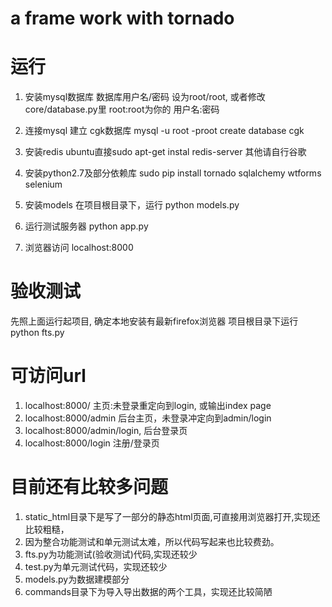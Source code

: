 a frame work with tornado
=======

运行
==============
1) 安装mysql数据库
数据库用户名/密码 设为root/root, 或者修改core/database.py里 root:root为你的 用户名:密码

2) 连接mysql 建立 cgk数据库
mysql -u root -proot
create database cgk

3) 安装redis
ubuntu直接sudo apt-get instal redis-server
其他请自行谷歌

4) 安装python2.7及部分依赖库
sudo pip install tornado sqlalchemy wtforms selenium

5) 安装models
在项目根目录下，运行
python models.py

6) 运行测试服务器
python app.py

5) 浏览器访问
localhost:8000

验收测试
==============
先照上面运行起项目,
确定本地安装有最新firefox浏览器
项目根目录下运行
python fts.py

可访问url
======================
1) localhost:8000/
主页:未登录重定向到login, 或输出index page
2) localhost:8000/admin
后台主页，未登录冲定向到admin/login
3) localhost:8000/admin/login, 后台登录页
4) localhost:8000/login 注册/登录页



目前还有比较多问题
=====================
1) static_html目录下是写了一部分的静态html页面,可直接用浏览器打开,实现还比较粗糙，
2) 因为整合功能测试和单元测试太难，所以代码写起来也比较费劲。
3) fts.py为功能测试(验收测试)代码,实现还较少
4) test.py为单元测试代码，实现还较少
5) models.py为数据建模部分
6) commands目录下为导入导出数据的两个工具，实现还比较简陋
